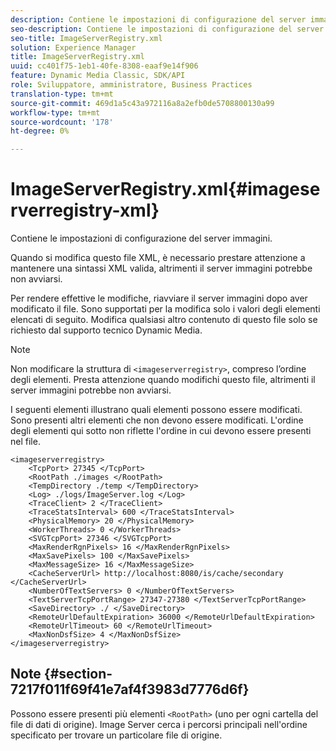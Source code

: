 ```yaml
---
description: Contiene le impostazioni di configurazione del server immagini.
seo-description: Contiene le impostazioni di configurazione del server immagini.
seo-title: ImageServerRegistry.xml
solution: Experience Manager
title: ImageServerRegistry.xml
uuid: cc401f75-1eb1-40fe-8308-eaaf9e14f906
feature: Dynamic Media Classic, SDK/API
role: Sviluppatore, amministratore, Business Practices
translation-type: tm+mt
source-git-commit: 469d1a5c43a972116a8a2efb0de5708800130a99
workflow-type: tm+mt
source-wordcount: '178'
ht-degree: 0%

---
```



# ImageServerRegistry.xml{#imageserverregistry-xml}

Contiene le impostazioni di configurazione del server immagini.

Quando si modifica questo file XML, è necessario prestare attenzione a mantenere una sintassi XML valida, altrimenti il server immagini potrebbe non avviarsi.

Per rendere effettive le modifiche, riavviare il server immagini dopo aver modificato il file. Sono supportati per la modifica solo i valori degli elementi elencati di seguito. Modifica qualsiasi altro contenuto di questo file solo se richiesto dal supporto tecnico Dynamic Media.

>[!NOTE]
>
>Non modificare la struttura di `<imageserverregistry>`, compreso l’ordine degli elementi. Presta attenzione quando modifichi questo file, altrimenti il server immagini potrebbe non avviarsi.

I seguenti elementi illustrano quali elementi possono essere modificati. Sono presenti altri elementi che non devono essere modificati. L&#39;ordine degli elementi qui sotto non riflette l&#39;ordine in cui devono essere presenti nel file.

```
<imageserverregistry>
    <TcpPort> 27345 </TcpPort>    
    <RootPath ./images </RootPath>
    <TempDirectory ./temp </TempDirectory>
    <Log> ./logs/ImageServer.log </Log>
    <TraceClient> 2 </TraceClient>
    <TraceStatsInterval> 600 </TraceStatsInterval>
    <PhysicalMemory> 20 </PhysicalMemory>
    <WorkerThreads> 0 </WorkerThreads>
    <SVGTcpPort> 27346 </SVGTcpPort>
    <MaxRenderRgnPixels> 16 </MaxRenderRgnPixels>
    <MaxSavePixels> 100 </MaxSavePixels>
    <MaxMessageSize> 16 </MaxMessageSize>
    <CacheServerUrl> http://localhost:8080/is/cache/secondary </CacheServerUrl>
    <NumberOfTextServers> 0 </NumberOfTextServers>
    <TextServerTcpPortRange> 27347-27380 </TextServerTcpPortRange>
    <SaveDirectory> ./ </SaveDirectory>
    <RemoteUrlDefaultExpiration> 36000 </RemoteUrlDefaultExpiration>
    <RemoteUrlTimeout> 60 </RemoteUrlTimeout>
    <MaxNonDsfSize> 4 </MaxNonDsfSize>
</imageserverregistry>
```

## Note {#section-7217f011f69f41e7af4f3983d7776d6f}

Possono essere presenti più elementi `<RootPath>` (uno per ogni cartella del file di dati di origine). Image Server cerca i percorsi principali nell&#39;ordine specificato per trovare un particolare file di origine.

